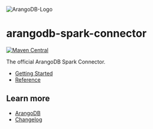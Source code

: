 ![ArangoDB-Logo](https://www.arangodb.com/docs/assets/arangodb_logo_2016_inverted.png)

# arangodb-spark-connector

[![Maven Central](https://maven-badges.herokuapp.com/maven-central/com.arangodb/arangodb-spark-connector_2.12/badge.svg)](https://maven-badges.herokuapp.com/maven-central/com.arangodb/arangodb-spark-connector_2.12)

The official ArangoDB Spark Connector.

- [Getting Started](docs/Drivers/SparkConnector/GettingStarted/README.md)
- [Reference](docs/Drivers/SparkConnector/Reference/README.md)

## Learn more

- [ArangoDB](https://www.arangodb.com/)
- [Changelog](ChangeLog.md)
